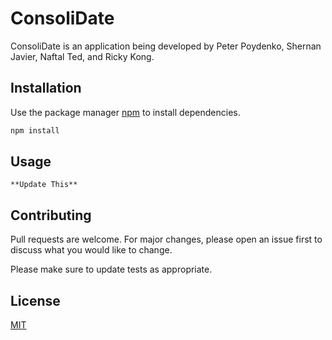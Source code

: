 # ConsoliDate

ConsoliDate is an application being developed by Peter Poydenko, Shernan Javier, Naftal Ted, and Ricky Kong.

## Installation

Use the package manager [npm](https://www.npmjs.com/) to install dependencies.

```bash
npm install
```

## Usage

```
**Update This**
```

## Contributing
Pull requests are welcome. For major changes, please open an issue first to discuss what you would like to change.

Please make sure to update tests as appropriate.

## License
[MIT](https://choosealicense.com/licenses/mit/)
